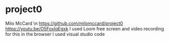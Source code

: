 # project0
Milo McCard \n
https://github.com/milomccard/project0
https://youtu.be/O5FoxIqEgxk
I used Loom free screen and video recording for this in the browser
I used visual studio code
